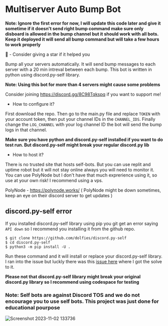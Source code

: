 # Multiserver Auto Bump Bot

**Note: Ignore the first error for now, I will update this code later and give it sometime if it doesn't send right bump command make sure only disboard is allowed in the bump channel but it should work with all bots. Keep it deployed it will send all bump command but will take a few hours to work properly**

🌠 - Consider giving a star if it helped you

Bump all your servers automatically. It will send bump messages to each server with a 20 min intreval between each bump.
This bot is written in python using discord.py-self library.

**Note: Using this bot for more than 4 servers might cause some problems**

Consider joining https://discord.gg/8C98Tqkspq if you want to support me!

- How to configure it?

First download the repo. Then go to the main.py file and replace `TOKEN` with your account token, then put your channel IDs in the `CHANNEL_IDS`. Finally change the `LOG_CHANNEL` with your log channel ID the bot will send the bump logs in that channel.

**Make sure you have python and discord.py-self installed if you want to do test run. But discord.py-self might break your regular discord.py lib**

- How to host it?

There is no trusted site that hosts self-bots. But you can use replit and uptime robot but it will not stay online always you will need to monitor it. You can use PolyNode but I don't have that much exprerience using it, so use at your own risk! I recommend using a vps.

PolyNode - https://polynode.works/
( PolyNode might be down sometimes, keep an eye on their discord server to get updates )

## discord.py-self error
If you installed discord.py-self library using pip you git get an error saying `API down` so I recommend you installing it from the github repo.

```
$ git clone https://github.com/dolfies/discord.py-self
$ cd discord.py-self
$ python3 -m pip install -U .
```

Run these command and it will install or replace your discord.py-self library. I ran into the issue but luckly there was this [issue here](https://github.com/dolfies/discord.py-self/issues/597) where I got the solve to it.

**Please not that discord.py-self library might break your original discord.py library so I recommend using codespace for testing**

### Note: Self bots are against Discord TOS and we do not encourage you to use self bots. This project was just done for educational pourpose

![Screenshot 2023-11-02 133736](https://github.com/kiyoopon/multiserver-bumper/assets/87245088/eb842b7b-205e-474a-a004-a26fb2972395)
